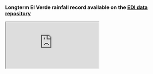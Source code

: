### Longterm El Verde rainfall record available on the [EDI data repository](https://portal.edirepository.org/nis/mapbrowse?scope=knb-lter-luq&identifier=14)
<iframe src="http://odm2admin.cuahsi.org:8501/"></iframe> 

